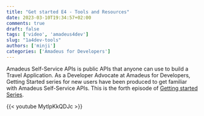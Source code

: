```yaml
---
title: "Get started E4 - Tools and Resources"
date: 2023-03-10T19:34:57+02:00
comments: true
draft: false
tags: ['video', 'amadeus4dev'] 
slug: "1a4dev-tools"
authors: ['minji']
categories: ['Amadeus for Developers']
---
```


Amadeus Self-Service APIs is public APIs that anyone can use to build a Travel Application. As a Developer Advocate at Amadeus for Developers, Getting Started series for new users have been produced to get familiar with Amadeus Self-Service APIs. This is the forth episode of [Getting started Series](https://youtube.com/playlist?list=PLBehidtj-OiqQ0sIHBPvwf-8GAjMTJehF).

{{< youtube MytlpKkQDJc >}}